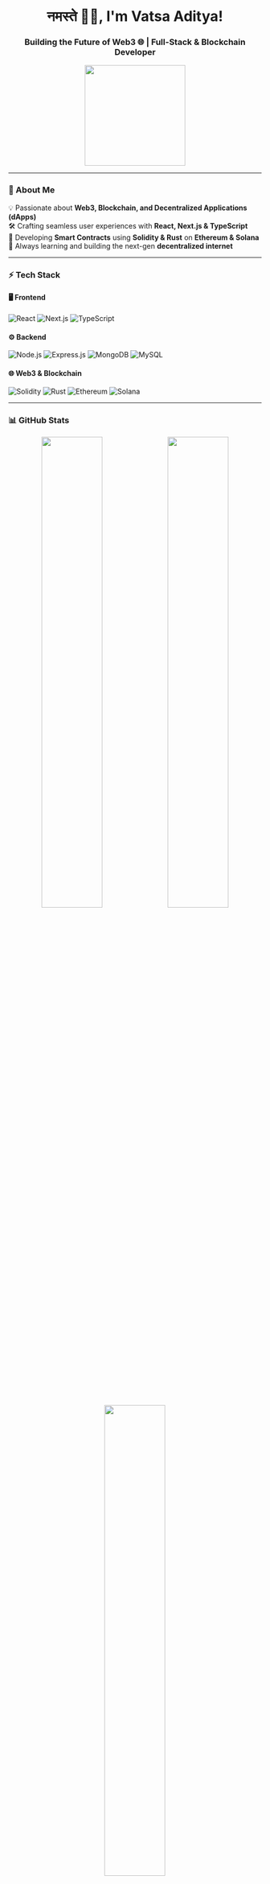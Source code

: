 <h1 align="center">नमस्ते 🙏🏻, I'm Vatsa Aditya!</h1>
<h3 align="center">Building the Future of Web3 🌐 | Full-Stack & Blockchain Developer</h3>

<p align="center">
  <img src="https://media.giphy.com/media/M9gbBd9nbDrOTu1Mqx/giphy.gif" width="200"/>
</p>

---

### 🚀 About Me
💡 Passionate about **Web3, Blockchain, and Decentralized Applications (dApps)**  
🛠️ Crafting seamless user experiences with **React, Next.js & TypeScript**  
🔗 Developing **Smart Contracts** using **Solidity & Rust** on **Ethereum & Solana**  
🌱 Always learning and building the next-gen **decentralized internet**  

---

### ⚡ Tech Stack

#### **🖥️ Frontend**
![React](https://img.shields.io/badge/React-61DAFB?style=flat&logo=react&logoColor=white)
![Next.js](https://img.shields.io/badge/Next.js-000000?style=flat&logo=next.js&logoColor=white)
![TypeScript](https://img.shields.io/badge/TypeScript-007ACC?style=flat&logo=typescript&logoColor=white)

#### **⚙️ Backend**
![Node.js](https://img.shields.io/badge/Node.js-339933?style=flat&logo=node.js&logoColor=white)
![Express.js](https://img.shields.io/badge/Express.js-000000?style=flat&logo=express&logoColor=white)
![MongoDB](https://img.shields.io/badge/MongoDB-47A248?style=flat&logo=mongodb&logoColor=white)
![MySQL](https://img.shields.io/badge/MySQL-4479A1?style=flat&logo=mysql&logoColor=white)

#### **🌐 Web3 & Blockchain**
![Solidity](https://img.shields.io/badge/Solidity-363636?style=flat&logo=solidity&logoColor=white)
![Rust](https://img.shields.io/badge/Rust-000000?style=flat&logo=rust&logoColor=white)
![Ethereum](https://img.shields.io/badge/Ethereum-3C3C3D?style=flat&logo=ethereum&logoColor=white)
![Solana](https://img.shields.io/badge/Solana-9933FF?style=flat&logo=solana&logoColor=white)

---

### 📊 GitHub Stats  
<p align="center">
  <img src="https://github-readme-stats.vercel.app/api?username=spector-0110&show_icons=true&theme=radical&hide_border=true" width="49%">  
  <img src="https://github-readme-streak-stats.herokuapp.com/?user=spector-0110&theme=radical&hide_border=true" width="49%">
</p>
<p align="center">
  <img src="https://github-readme-stats.vercel.app/api/top-langs/?username=spector-0110&layout=compact&theme=radical&hide_border=true" width="49%">
</p>

---

### 🎯 Connect with Me
<p align="center">
  <a href="https://www.linkedin.com/in/vatsaaditya/"><img src="https://img.shields.io/badge/LinkedIn-0A66C2?style=for-the-badge&logo=linkedin&logoColor=white"></a>
  <a href="https://spector-0110.github.io/PortfolioWebsite/"><img src="https://img.shields.io/badge/Portfolio-000?style=for-the-badge&logo=ko-fi&logoColor=white"></a>
  <a href="https://www.buymeacoffee.com/vatsaadity7"><img src="https://img.shields.io/badge/BuyMeACoffee-F7CB4F?style=for-the-badge&logo=buy-me-a-coffee&logoColor=black"></a>
</p>

---

### ✨ Dev Quote  
<p align="center">
  <img src="https://quotes-github-readme.vercel.app/api?type=horizontal&theme=radical"/>
</p>

---

